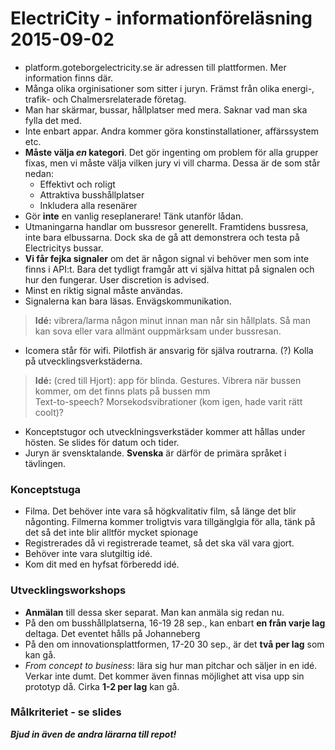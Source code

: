 # ElectriCity - informationföreläsning 2015-09-02

 -  platform.goteborgelectricity.se är adressen till plattformen. Mer information finns där.
 -  Många olika orginisationer som sitter i juryn. Främst från olika energi-, trafik- och Chalmersrelaterade företag. 
 - Man har skärmar, bussar, hållplatser med mera. Saknar vad man ska fylla det med.
 - Inte enbart appar. Andra kommer göra konstinstallationer, affärssystem etc.
 - **Måste välja *en* kategori**. Det gör ingenting om problem för alla grupper fixas, men vi måste välja vilken jury vi vill charma. Dessa är de som står nedan:
   - Effektivt och roligt
   - Attraktiva busshållplatser
   -   Inkludera alla resenärer
 - Gör **inte** en vanlig reseplanerare! Tänk utanför lådan.
- Utmaningarna handlar om bussresor generellt. Framtidens bussresa, inte bara elbussarna. Dock ska de gå att demonstrera och testa på Electricitys bussar.
 - **Vi får fejka signaler** om det är någon signal vi behöver men som inte finns i API:t. Bara det tydligt framgår att vi själva hittat på signalen och hur den fungerar. User discretion is advised.
 - Minst en riktig signal måste användas.
 -  Signalerna kan bara läsas. Envägskommunikation.
 >**Idé:** vibrera/larma någon minut innan man når sin hållplats. Så man kan sova eller vara allmänt ouppmärksam under bussresan.
 - Icomera står för wifi. Pilotfish är ansvarig för själva routrarna. (?) Kolla på utvecklingsverkstäderna.
> **Idé:** (cred till Hjort): app för blinda. Gestures. Vibrera när bussen kommer, om det finns plats på bussen mm  
> Text-to-speech? Morsekodsvibrationer (kom igen, hade varit rätt coolt)? 
 - Konceptstugor och utvecklningsverkstäder kommer att hållas under hösten. Se slides för datum och tider.
 - Juryn är svensktalande. **Svenska** är därför de primära språket i tävlingen.
 ### Konceptstuga
 - Filma. Det behöver inte vara så högkvalitativ film, så länge det blir någonting. Filmerna kommer troligtvis vara tillgänglgia för alla, tänk på det så det inte blir alltför mycket spionage
 - Registrerades då vi registrerade teamet, så det ska väl vara gjort. 
 - Behöver inte vara slutgiltig idé.
 - Kom dit med en hyfsat förberedd idé.
 
 ### Utvecklingsworkshops
 - **Anmälan** till dessa sker separat. Man kan anmäla sig redan nu. 
 - På den om busshållplatserna, 16-19 28 sep., kan enbart **en från varje lag** deltaga. Det eventet hålls på Johanneberg
 - På den om innovationsplattformen, 17-20 30 sep., är det **två per lag** som kan gå.
 - *From concept to business*: lära sig hur man pitchar och säljer in en idé. Verkar inte dumt. Det kommer även finnas möjlighet att visa upp sin prototyp då. Cirka **1-2 per lag** kan gå.
 
### Målkriteriet - se slides

***Bjud in även de andra lärarna till repot!***


